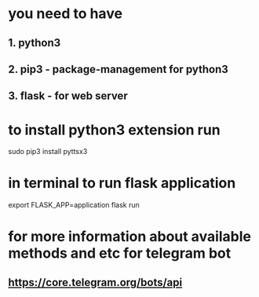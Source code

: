 # you need to have 
## 1. python3
## 2. pip3 - package-management for python3
## 3. flask - for web server

# to install python3 extension run 
sudo pip3 install pyttsx3

# in terminal to run flask application
export FLASK_APP=application
flask run

# for more information about available methods and etc for telegram bot 
## https://core.telegram.org/bots/api
